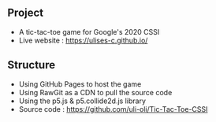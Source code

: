 ## Project
*  A tic-tac-toe game for Google's 2020 CSSI
* Live website : https://ulises-c.github.io/
## Structure
* Using GitHub Pages to host the game
* Using RawGit as a CDN to pull the source code
* Using the p5.js & p5.collide2d.js library
* Source code : https://github.com/uli-oli/Tic-Tac-Toe-CSSI
